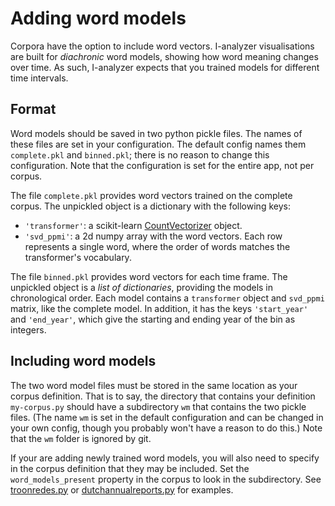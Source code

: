 # Adding word models

Corpora have the option to include word vectors. I-analyzer visualisations are built for _diachronic_ word models, showing how word meaning changes over time. As such, I-analyzer expects that you trained models for different time intervals.

## Format

Word models should be saved in two python pickle files. The names of these files are set in your configuration. The default config names them `complete.pkl` and `binned.pkl`; there is no reason to change this configuration. Note that the configuration is set for the entire app, not per corpus.

The file `complete.pkl` provides word vectors trained on the complete corpus. The unpickled object is a dictionary with the following keys:

- `'transformer'`: a scikit-learn [CountVectorizer](https://scikit-learn.org/stable/modules/generated/sklearn.feature_extraction.text.CountVectorizer.html) object.
- `'svd_ppmi'`: a 2d numpy array with the word vectors. Each row represents a single word, where the order of words matches the transformer's vocabulary.

The file `binned.pkl` provides word vectors for each time frame. The unpickled object is a _list of dictionaries_, providing the models in chronological order. Each model contains a `transformer` object and `svd_ppmi` matrix, like the complete model. In addition, it has the keys `'start_year'` and `'end_year'`, which give the starting and ending year of the bin as integers.

## Including word models

The two word model files must be stored in the same location as your corpus definition. That is to say, the directory that contains your definition `my-corpus.py` should have a subdirectory `wm` that contains the two pickle files. (The name `wm` is set in the default configuration and can be changed in your own config, though you probably won't have a reason to do this.) Note that the `wm` folder is ignored by git.

If your are adding newly trained word models, you will also need to specify in the corpus definition that they may be included. Set the `word_models_present` property in the corpus to look in the subdirectory. See [troonredes.py](../backend/corpora/troonredes/troonredes.py) or [dutchannualreports.py](../backend/corpora/dutchannualreports/dutchannualreports.py) for examples.

